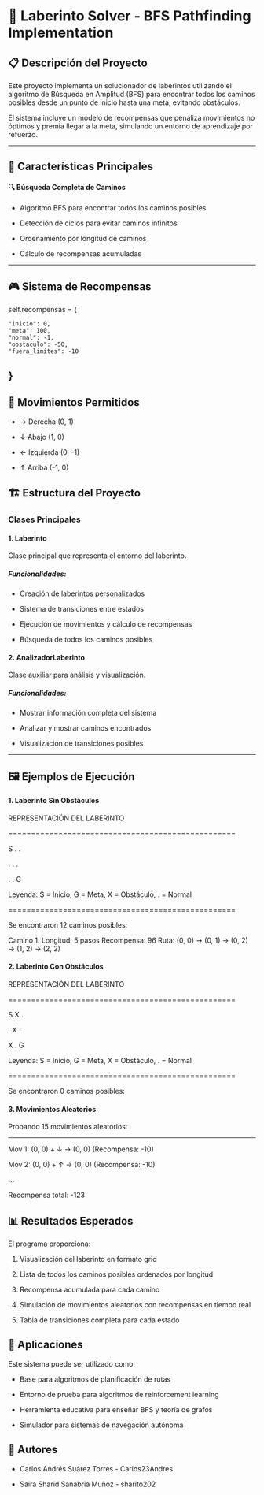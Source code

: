 # 🧭 Laberinto Solver - BFS Pathfinding Implementation

## 📋 Descripción del Proyecto
Este proyecto implementa un solucionador de laberintos utilizando el algoritmo de Búsqueda en Amplitud (BFS) para encontrar todos los caminos posibles desde un punto de inicio hasta una meta, evitando obstáculos.

El sistema incluye un modelo de recompensas que penaliza movimientos no óptimos y premia llegar a la meta, simulando un entorno de aprendizaje por refuerzo.

---

## 🎯 Características Principales

#### 🔍 Búsqueda Completa de Caminos

- Algoritmo BFS para encontrar todos los caminos posibles

- Detección de ciclos para evitar caminos infinitos

- Ordenamiento por longitud de caminos

- Cálculo de recompensas acumuladas

---

## 🎮 Sistema de Recompensas

self.recompensas = {

    "inicio": 0,
    "meta": 100,
    "normal": -1,
    "obstaculo": -50,
    "fuera_limites": -10
}
---

## 🧭 Movimientos Permitidos

- → Derecha (0, 1)

- ↓ Abajo (1, 0)

- ← Izquierda (0, -1)

- ↑ Arriba (-1, 0)

## 🏗️ Estructura del Proyecto

### Clases Principales

#### 1. Laberinto

Clase principal que representa el entorno del laberinto.

##### Funcionalidades:

- Creación de laberintos personalizados

- Sistema de transiciones entre estados

- Ejecución de movimientos y cálculo de recompensas

- Búsqueda de todos los caminos posibles

#### 2. AnalizadorLaberinto

Clase auxiliar para análisis y visualización.

##### Funcionalidades:

- Mostrar información completa del sistema

- Analizar y mostrar caminos encontrados

- Visualización de transiciones posibles

---

## 🖼️ Ejemplos de Ejecución

#### 1. Laberinto Sin Obstáculos


REPRESENTACIÓN DEL LABERINTO

==================================================

S  .  . 

.  .  .

.  .  G 

Leyenda: S = Inicio, G = Meta, X = Obstáculo, . = Normal

==================================================

Se encontraron 12 caminos posibles:

Camino 1:
  Longitud: 5 pasos
  Recompensa: 96
  Ruta: (0, 0) → (0, 1) → (0, 2) → (1, 2) → (2, 2)

#### 2. Laberinto Con Obstáculos

REPRESENTACIÓN DEL LABERINTO

==================================================

S X .

. X .

X . G 

Leyenda: S = Inicio, G = Meta, X = Obstáculo, . = Normal

==================================================

Se encontraron 0 caminos posibles:

#### 3. Movimientos Aleatorios

Probando 15 movimientos aleatorios:

----------------------------------------

Mov 1: (0, 0) + ↓ -> (0, 0) (Recompensa: -10)

Mov 2: (0, 0) + ↑ -> (0, 0) (Recompensa: -10)

...

Recompensa total: -123

## 📊 Resultados Esperados

El programa proporciona:

1. Visualización del laberinto en formato grid

2. Lista de todos los caminos posibles ordenados por longitud

3. Recompensa acumulada para cada camino

4. Simulación de movimientos aleatorios con recompensas en tiempo real

5. Tabla de transiciones completa para cada estado

## 🧠 Aplicaciones

Este sistema puede ser utilizado como:

- Base para algoritmos de planificación de rutas

- Entorno de prueba para algoritmos de reinforcement learning

- Herramienta educativa para enseñar BFS y teoría de grafos

- Simulador para sistemas de navegación autónoma

## 👥 Autores

- Carlos Andrés Suárez Torres - Carlos23Andres

- Saira Sharid Sanabria Muñoz - sharito202
